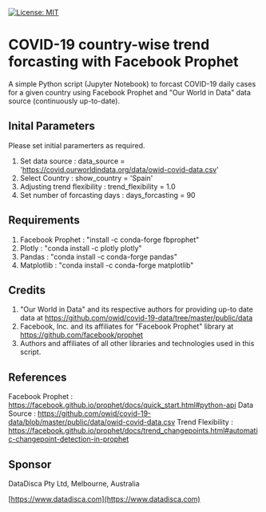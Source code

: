 [![License: MIT](https://img.shields.io/badge/License-MIT-yellow.svg)](https://opensource.org/licenses/MIT)
# COVID-19 country-wise trend forcasting with Facebook Prophet

A simple Python script (Jupyter Notebook) to forcast COVID-19 daily cases for a given country using Facebook Prophet and "Our World in Data" data source (continuously up-to-date).

## Inital Parameters
Please set initial paramerters as required.

1. Set data source : data_source = 'https://covid.ourworldindata.org/data/owid-covid-data.csv'
1. Select Country : show_country = 'Spain'
1. Adjusting trend flexibility : trend_flexibility = 1.0
1. Set number of forcasting days : days_forcasting = 90

## Requirements
1. Facebook Prophet : "install -c conda-forge fbprophet"
1. Plotly : "conda install -c plotly plotly"
1. Pandas : "conda install -c conda-forge pandas"
1. Matplotlib : "conda install -c conda-forge matplotlib"

## Credits
1. "Our World in Data" and its respective authors for providing up-to date data at https://github.com/owid/covid-19-data/tree/master/public/data
1. Facebook, Inc. and its affiliates for "Facebook Prophet" library at https://github.com/facebook/prophet
1. Authors and affiliates of all other libraries and technologies used in this script.

## References
Facebook Prophet : https://facebook.github.io/prophet/docs/quick_start.html#python-api
Data Source : https://github.com/owid/covid-19-data/blob/master/public/data/owid-covid-data.csv
Trend Flexibility : https://facebook.github.io/prophet/docs/trend_changepoints.html#automatic-changepoint-detection-in-prophet
   
## Sponsor
DataDisca Pty Ltd, Melbourne, Australia

[https://www.datadisca.com](https://www.datadisca.com)